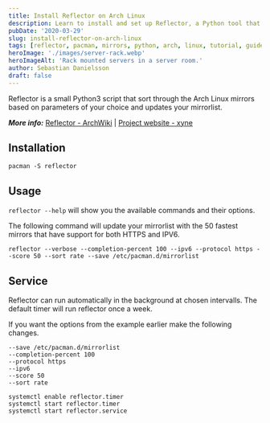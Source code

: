 ```yaml
---
title: Install Reflector on Arch Linux
description: Learn to install and set up Reflector, a Python tool that automatically updates your Arch Linux mirrorlist for faster package downloads.
pubDate: '2020-03-29'
slug: install-reflector-on-arch-linux
tags: [reflector, pacman, mirrors, python, arch, linux, tutorial, guide]
heroImage: './images/server-rack.webp'
heroImageAlt: 'Rack mounted servers in a server room.'
author: Sebastian Danielsson
draft: false
---
```


Reflector is a small Python3 script that sort through the Arch Linux mirrors based on parameters of your choice and updates your mirrorlist.

<!--truncate-->

**_More info:_** [Reflector - ArchWiki](https://wiki.archlinux.org/index.php/Reflector) | [Project website - xyne](https://xyne.archlinux.ca/projects/reflector/)

## Installation

```shell
pacman -S reflector
```

## Usage

`reflector --help` will show you the available commands and their options.

The following command will update your mirrorlist with the 50 fastest mirrors that have support for both HTTPS and IPV6.

```shell
reflector --verbose --completion-percent 100 --ipv6 --protocol https --score 50 --sort rate --save /etc/pacman.d/mirrorlist
```

## Service

Reflector can run automatically in the background at chosen intervalls. The default timer will run reflector once a week.

If you want the options from the example earlier make the following changes.

```plaintext title="/etc/xdg/reflector/reflector.conf"
--save /etc/pacman.d/mirrorlist
--completion-percent 100
--protocol https
--ipv6
--score 50
--sort rate
```

```shell
systemctl enable reflector.timer
systemctl start reflector.timer
systemctl start reflector.service
```
